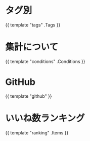# タグ別

{{ template "tags" .Tags }}

# 集計について

{{ template "conditions" .Conditions }}

# GitHub

{{ template "github" }}

# いいね数ランキング
{{ template "ranking" .Items }}
